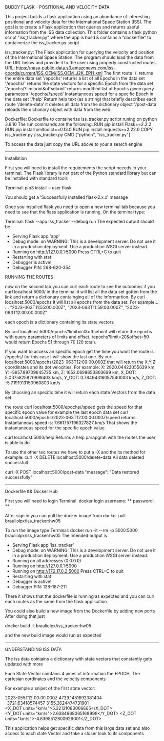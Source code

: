 BUDDY FLASK - POSITIONAL AND VELOCITY DATA

This project builds a flask application using an abundance of interesting positional and velocity data for the International Space Station (ISS). The goal is to create a Flask application that queries and returns useful information from the ISS data collection.
This folder contains a flask python script "iss_tracker.py" where the app is build & contains a "dockerfile" to containerize the iss_tracker.py script


iss_tracker.py: The Flask application for querying the velocity and position of the International Space Station. The program should load the data from the URL below and provide it to the user using properly constructed routes.
URL: https://nasa-public-data.s3.amazonaws.com/iss-coords/current/ISS_OEM/ISS.OEM_J2K_EPH.xml
The first route '/' returns the entire data set
'/epochs' returns a list of all Epochs in the data set
'/epochs/<epoch>' returns the state vectors for a specific Epoch from the data set
'/epochs/<epoch>?limit=int&offset=int' returns modified list of Epochs given query parameters
'/epochs/<epoch>/speed' Instantaneous speed for a specific Epoch in the data set
'/help' Return help text (as a string) that briefly describes each route
'/delete-data' it deletes all data from the dictionary object
'/post-data' reloads the dictionary object with data from the web

Dockerfile: Dockerfile to containerize iss_tracker.py script runing on python 3.8.10
The run commands are the following: 
RUN pip install Flask==2.2.2
RUN pip install xmltodict==0.13.0
RUN pip install requests==2.22.0
COPY iss_tracker.py /iss_tracker.py
CMD ["python", "iss_tracker.py"]

To access the data just copy the URL above to your a search engine

--------------------
Installation

First you will need to install the requirements the script neeeds in your terminal.
The Flask library is not part of the Python standard library but can be installed with standard tools

Terminal: pip3 install --user flask

You should get a 'Successfully installed flask-2.x.x' message

Once you installed flask you need to open a new terminal tab because you need to see that the flass application is running.
On the terminal type:

Terminal: flask --app iss_tracker --debug run
The expected output should be
* Serving Flask app 'app'
* Debug mode: on
WARNING: This is a development server. Do not use it in a production deployment. Use a production WSGI server instead.
* Running on http://127.0.0.1:5000
Press CTRL+C to quit
* Restarting with stat
* Debugger is active!
* Debugger PIN: 268-620-354

RUNNING THE ROUTES 

now on the second tab you can curl each route to see the outcomes
if you curl localhost:5000/ in the terminal it will list all the data set gotten from the link and return a dictionary containging all of the informartion.
By curl localhost:5000/epochs it will list all epochs from the data set. For example...
...
"2023-063T11:55:00.000Z",
"2023-063T11:59:00.000Z",
"2023-063T12:00:00.000Z"

each epoch is a dictionary containing its state vectors

By curl localhost:5000/epochs?limit=int&offset=int will return the epochs with query parameters of limits and offset.
/epochs?limit=20&offset=50 would return Epochs 51 through 70 (20 total).

If you want to access an specific epoch get the time you want the route is /epochs/<epoch> for this case I will show the last one.
By curl localhost:5000/epochs/2023-063T12:00:00.000Z that will return the X,Y,Z coordinates and its dot velocities. For example:
X: 2820.04422055639 km,
Y: -5957.89709645725 km,
Z: 1652.0698653803699 km,
X_DOT: 5.0375825820999403 km/s,
Y_DOT: 0.78494316057540003 km/s,
Z_DOT: -5.7191913150960803 km/s

By choosing an specific time it will return each state Vectors from the data set

the route curl localhost:5000/epochs/<epoch>/speed gets the speed for that specific epoch value for example the last epoch data set
curl localhost:5000/epochs/2023-063T12:00:00.000Z/speed
returns:
Instantaneous speed is: 7.661757196327827 km/s
That shows the instantaneous speed for the specific epoch value.

curl localhost:5000/help
Returns a help parapgrah with the routes the user is able to do 

To use the other teo routes we have to put a -X and the its method for example:
curl -X DELETE localhost:5000/delete-data 
	All data deleted successfull

curl -X POST localhost:5000/post-data
"message": "Data restored successfully"

-------------------------
Dockerfile  && Docker Hub

First you will need to login 
Terminal: docker login 
username: **
password: **

After sign in you can pull the docker image from
docker pull brauliolpx/iss_tracker:hw05

To run the image type 
Terminal: docker run -it --rm -p 5000:5000 brauliolpx/iss_tracker:hw05
The intended output is 
 * Serving Flask app 'iss_tracker'
 * Debug mode: on
WARNING: This is a development server. Do not use it in a production deployment. Use a production WSGI server instead.
 * Running on all addresses (0.0.0.0)
 * Running on http://127.0.0.1:5000
 * Running on http://172.17.0.2:5000
Press CTRL+C to quit
 * Restarting with stat
 * Debugger is active!
 * Debugger PIN: 128-187-211

There it shows that the dockerfile is running as expected and you can curl each routes as the same from the flask application

You could also build a new image from the Dockerfile by adding new ports 
After doing that just 

docker build -t brauliolpx/iss_tracker:hw05

and the new build image would run as expected 

-------------------
UNDERSTANDING ISS DATA

The iss data cointains a dictionary with state vectors that constantly gets updated with more 

Each State Vector cointains 4 pices of information the EPOCH, The cartesian cordinates and the velocity components 

For example a snipet of the first state vector: 

<EPOCH>2023-055T12:00:00.000Z</EPOCH>
 <X units="km">4729.1451892081404</X>  
<Y units="km">-3721.63418574457</Y>
<Z units="km">3155.3624474731901</Z>                      
 <X_DOT units="km/s">5.32121083006865</X_DOT>                       
 <Y_DOT units="km/s">2.6384668365168999</Y_DOT>
 <Z_DOT units="km/s">-4.8395512800929001</Z_DOT>

This application helps get specific data from this large data set and also access to each state Vector and take a closer look to its components 

